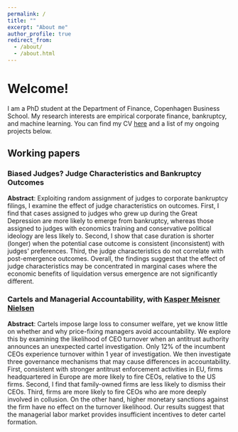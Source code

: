 ```yaml
---
permalink: /
title: ""
excerpt: "About me"
author_profile: true
redirect_from: 
  - /about/
  - /about.html
---
```


# Welcome!

I am a PhD student at the Department of Finance, Copenhagen Business School. My research interests are empirical corporate finance, bankruptcy, and machine learning. You can find my CV [here](https://d0nghyunkang.github.io/files/CV_DonghyunKang.pdf) and a list of my ongoing projects below.


## Working papers

### Biased Judges? Judge Characteristics and Bankruptcy Outcomes

**Abstract**:
    Exploiting random assignment of judges to corporate bankruptcy filings, I examine the effect of judge characteristics on outcomes. First, I find that cases assigned to judges who grew up during the Great Depression are more likely to emerge from bankruptcy, whereas those assigned to judges with economics training and conservative political ideology are less likely to. Second, I show that case duration is shorter (longer) when the potential case outcome is consistent (inconsistent) with judges' preferences. Third, the judge characteristics do not correlate with post-emergence outcomes. Overall, the findings suggest that the effect of judge characteristics may be concentrated in marginal cases where the economic benefits of liquidation versus emergence are not significantly different. 
    
### Cartels and Managerial Accountability, with [Kasper Meisner Nielsen](http://www.kaspermeisnernielsen.com/)

**Abstract**:
    Cartels impose large loss to consumer welfare, yet we know little on whether and why price-fixing managers avoid accountability. We explore this by examining the likelihood of CEO turnover when an antitrust authority announces an unexpected cartel investigation. Only 12% of the incumbent CEOs experience turnover within 1 year of investigation. We then investigate three governance mechanisms that may cause differences in accountability. First, consistent with stronger antitrust enforcement activities in EU, firms headquartered in Europe are more likely to fire CEOs, relative to the US firms. Second, I find that family-owned firms are less likely to dismiss their CEOs. Third, firms are more likely to fire CEOs who are more deeply involved in collusion. On the other hand, higher monetary sanctions against the firm have no effect on the turnover likelihood. Our results suggest that the managerial labor market provides insufficient incentives to deter cartel formation.

